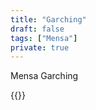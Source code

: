 ```yaml
---
title: "Garching"
draft: false
tags: ["Mensa"]
private: true
---
```


Mensa Garching 
<!--more-->
{{<mensa >}} 
